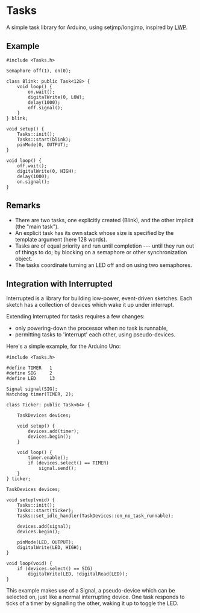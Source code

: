 Tasks
=====
A simple task library for Arduino, using setjmp/longjmp, inspired by [LWP](https://github.com/jscrane/lwp).

Example
-------
    
    #include <Tasks.h>

    Semaphore off(1), on(0);

    class Blink: public Task<128> {
        void loop() {
            on.wait();
            digitalWrite(0, LOW);
            delay(1000);
            off.signal();
        }
    } blink;

    void setup() {
        Tasks::init();
        Tasks::start(blink);
        pinMode(0, OUTPUT);
    }

    void loop() {
        off.wait();
        digitalWrite(0, HIGH);
        delay(1000);
        on.signal();
    }

Remarks
-------
* There are two tasks, one explicitly created (Blink), and the other implicit 
(the "main task"). 
* An explicit task has its own stack whose size is specified by the template 
argument (here 128 words).
* Tasks are of equal priority and run until completion --- until they
run out of things to do; by blocking on a semaphore or other synchronization
object.
* The tasks coordinate turning an LED off and on using two semaphores.

Integration with Interrupted
----------------------------

Interrupted is a library for building low-power, event-driven sketches.
Each sketch has a collection of devices which wake it up under interrupt.

Extending Interrupted for tasks requires a few changes:

- only powering-down the processor when no task is runnable,
- permitting tasks to 'interrupt' each other, using pseudo-devices.

Here's a simple example, for the Arduino Uno:

    #include <Tasks.h>
    
    #define TIMER   1
    #define SIG     2
    #define LED     13
    
    Signal signal(SIG);
    Watchdog timer(TIMER, 2);
    
    class Ticker: public Task<64> {
    
        TaskDevices devices;
    
        void setup() {
            devices.add(timer);
            devices.begin();
        }
    
        void loop() {
            timer.enable();
            if (devices.select() == TIMER)
                signal.send();
        }
    } ticker;
    
    TaskDevices devices;
    
    void setup(void) {
        Tasks::init();
        Tasks::start(ticker);
        Tasks::set_idle_handler(TaskDevices::on_no_task_runnable);
    
        devices.add(signal);
        devices.begin();
    
        pinMode(LED, OUTPUT);
        digitalWrite(LED, HIGH);
    }
    
    void loop(void) {
        if (devices.select() == SIG)
            digitalWrite(LED, !digitalRead(LED));
    }
    
This example makes use of a Signal, a pseudo-device which can be selected
on, just like a normal interrupting device. One task responds to ticks
of a timer by signalling the other, waking it up to toggle the LED.
